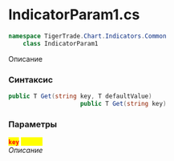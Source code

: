 
# IndicatorParam1.cs
```csharp
namespace TigerTrade.Chart.Indicators.Common  
    class IndicatorParam1
```

Описание

### Синтаксис
```csharp
public T Get(string key, T defaultValue)
                    public T Get(string key)
```

### Параметры  
<mark style="color:red;">**`key`**</mark> <mark style="color:yellow;">`string`</mark>  
 *Описание*  
  

                    
                    